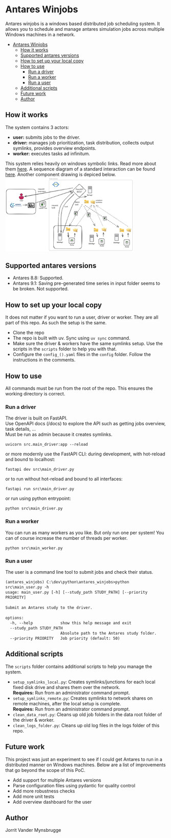 # Antares Winjobs
Antares winjobs is a windows based distributed job scheduling system. 
It allows you to schedule and manage antares simulation jobs across multiple Windows machines in a network.

<!-- TOC -->
- [Antares Winjobs](#antares-winjobs)
  - [How it works](#how-it-works)
  - [Supported antares versions](#supported-antares-versions)
  - [How to set up your local copy](#how-to-set-up-your-local-copy)
  - [How to use](#how-to-use)
    - [Run a driver](#run-a-driver)
    - [Run a worker](#run-a-worker)
    - [Run a user](#run-a-user)
  - [Additional scripts](#additional-scripts)
  - [Future work](#future-work)
  - [Author](#author)
<!-- TOC -->

## How it works
The system contains 3 actors:
- **user:** submits jobs to the driver.
- **driver:** manages job prioritization, task distribution, collects output symlinks, provides overview endpoints.
- **worker:** executes tasks ad infinitum.

This system relies heavily on windows symbolic links. Read more about them [here](docs/junctions.md).
A sequence diagram of a standard interaction can be found [here](docs/sequence_diagram.md).
Another component drawing is depiced below.
[<img src="docs/antares_winflow.png" width="400"/>](docs/antares_winflow.png)


## Supported antares versions
- Antares 8.8: Supported.
- Antares 9.1: Saving pre-generated time series in input folder seems to be broken. Not supported.

## How to set up your local copy
It does not matter if you want to run a user, driver or worker. They are all part of this repo. As such the setup is the same.

- Clone the repo
- The repo is built with uv. Sync using `uv sync` command.
- Make sure the driver & workers have the same symlinks setup. Use the scripts in the `scripts` folder to help you with that.
- Configure the `config_().yaml` files in the `config` folder. Follow the instructions in the comments.

## How to use
All commands must be run from the root of the repo. This ensures the working directory is correct. 
### Run a driver
The driver is built on FastAPI.   
Use OpenAPI docs (/docs) to explore the API such as getting jobs overview, task details, ...  
Must be run as admin because it creates symlinks.  

```commandline
uvicorn src.main_driver:app --reload
```
or more modernly use the FastAPI CLI:
during development, with hot-reload and bound to localhost:
```commandline
fastapi dev src\main_driver.py
```
or to run without hot-reload and bound to all interfaces:
```commandline
fastapi run src\main_driver.py
```
or run using python entrypoint:
```commandline
python src\main_driver.py
```

### Run a worker
You can run as many workers as you like. But only run one per system! You can of course increase the number of threads per worker.
```commandline
python src\main_worker.py
```

### Run a user
The user is a command line tool to submit jobs and check their status.
```commandline
(antares_winjobs) C:\dev\python\antares_winjobs>python src\main_user.py -h
usage: main_user.py [-h] [--study_path STUDY_PATH] [--priority PRIORITY]

Submit an Antares study to the driver.

options:
  -h, --help            show this help message and exit
  --study_path STUDY_PATH
                        Absolute path to the Antares study folder.
  --priority PRIORITY   Job priority (default: 50)
 ```

## Additional scripts
The `scripts` folder contains additional scripts to help you manage the system.
- `setup_symlinks_local.py`: Creates symlinks/junctions for each local fixed disk drive and shares them over the network.  
  **Requires:** Run from an administrator command prompt.
- `setup_symlinks_remote.py`: Creates symlinks to network shares on remote machines, after the local setup is complete.  
  **Requires:** Run from an administrator command prompt.
- `clean_data_root.py`: Cleans up old job folders in the data root folder of the driver & worker. 
- `clean_logs_folder.py`: Cleans up old log files in the logs folder of this repo.


## Future work
This project was just an experiment to see if I could get Antares to run in a distributed manner on Windows machines.
Below are a list of improvements that go beyond the scope of this PoC.
- Add support for multiple Antares versions
- Parse configuration files using pydantic for quality control
- Add more robustness checks
- Add more unit tests
- Add overview dashboard for the user

## Author
Jorrit Vander Mynsbrugge